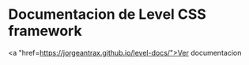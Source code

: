 <h1>Documentacion de Level CSS framework</h1>

<a "href=https://jorgeantrax.github.io/level-docs/">Ver documentacion</a>

